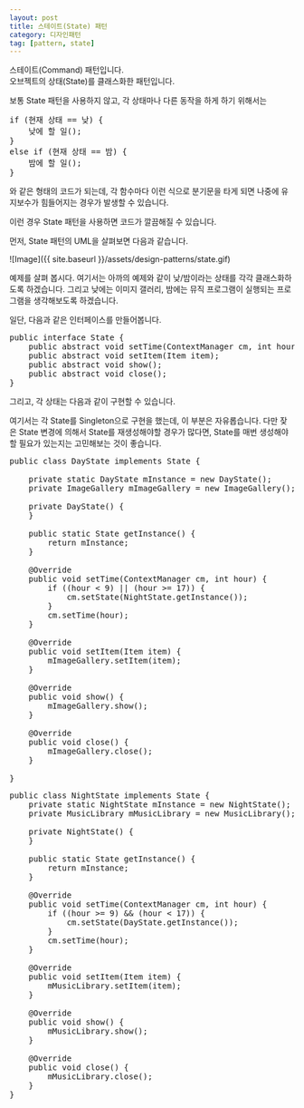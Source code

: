 ```yaml
---
layout: post
title: 스테이트(State) 패턴
category: 디자인패턴
tag: [pattern, state]
---
```


스테이트(Command) 패턴입니다.  
오브젝트의 상태(State)를 클래스화한 패턴입니다. 

보통 State 패턴을 사용하지 않고, 각 상태마나 다른 동작을 하게 하기 위해서는

<pre class="prettyprint lang-java">
if (현재 상태 == 낮) {
	낮에 할 일();
}	
else if (현재 상태 == 밤) {
	밤에 할 일();
}
</pre>

와 같은 형태의 코드가 되는데, 각 함수마다 이런 식으로 분기문을 타게 되면 
나중에 유지보수가 힘들어지는 경우가 발생할 수 있습니다. 

이런 경우 State 패턴을 사용하면 코드가 깔끔해질 수 있습니다.

먼저, State 패턴의 UML을 살펴보면 다음과 같습니다.

![Image]({{ site.baseurl }}/assets/design-patterns/state.gif) 

예제를 살펴 봅시다. 여기서는 아까의 예제와 같이 낮/밤이라는 상태를 각각
클래스화하도록 하겠습니다. 
그리고 낮에는 이미지 갤러리, 밤에는 뮤직 프로그램이 실행되는 프로그램을 생각해보도록 하겠습니다.

일단, 다음과 같은 인터페이스를 만들어봅니다. 

<pre class="prettyprint lang-java">
public interface State {
	public abstract void setTime(ContextManager cm, int hour);
	public abstract void setItem(Item item);
	public abstract void show();
	public abstract void close();
}
</pre>

그리고, 각 상태는 다음과 같이 구현할 수 있습니다.

여기서는 각 State를 Singleton으로 구현을 했는데, 이 부분은 자유롭습니다.
다만 잦은 State 변경에 의해서 State를 재생성해야할 경우가 많다면, State를 
매번 생성해야 할 필요가 있는지는 고민해보는 것이 좋습니다.

<pre class="prettyprint lang-java">
public class DayState implements State {

	private static DayState mInstance = new DayState();
	private ImageGallery mImageGallery = new ImageGallery();

	private DayState() {
	}

	public static State getInstance() {
		return mInstance;
	}

	@Override
	public void setTime(ContextManager cm, int hour) {
		if ((hour < 9) || (hour >= 17)) {
			cm.setState(NightState.getInstance());
		}
		cm.setTime(hour);
	}

	@Override
	public void setItem(Item item) {
		mImageGallery.setItem(item);
	}

	@Override
	public void show() {
		mImageGallery.show();
	}

	@Override
	public void close() {
		mImageGallery.close();
	}

}
</pre>

<pre class="prettyprint lang-java">
public class NightState implements State {
	private static NightState mInstance = new NightState();
	private MusicLibrary mMusicLibrary = new MusicLibrary();

	private NightState() {
	}

	public static State getInstance() {
		return mInstance;
	}

	@Override
	public void setTime(ContextManager cm, int hour) {
		if ((hour >= 9) && (hour < 17)) {
			cm.setState(DayState.getInstance());
		}
		cm.setTime(hour);
	}

	@Override
	public void setItem(Item item) {
		mMusicLibrary.setItem(item);
	}

	@Override
	public void show() {
		mMusicLibrary.show();
	}

	@Override
	public void close() {
		mMusicLibrary.close();
	}
}
</pre>